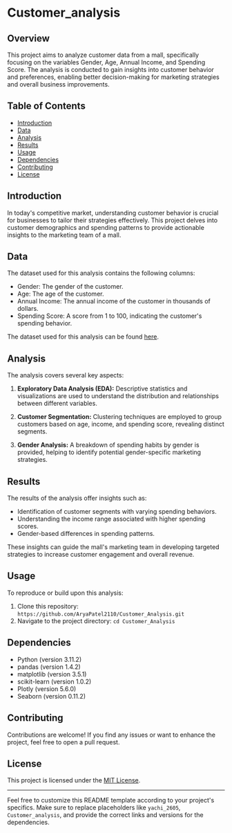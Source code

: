 # Customer_analysis
## Overview

This project aims to analyze customer data from a mall, specifically focusing on the variables Gender, Age, Annual Income, 
and Spending Score. The analysis is conducted to gain insights into customer behavior and preferences, enabling better decision-making for marketing 
strategies and overall business improvements.

## Table of Contents

- [Introduction](#introduction)
- [Data](#data)
- [Analysis](#analysis)
- [Results](#results)
- [Usage](#usage)
- [Dependencies](#dependencies)
- [Contributing](#contributing)
- [License](#license)

## Introduction

In today's competitive market, understanding customer behavior is crucial for businesses to tailor their strategies effectively. 
This project delves into customer demographics and spending patterns to provide actionable insights to the marketing team of a mall.

## Data

The dataset used for this analysis contains the following columns:

- Gender: The gender of the customer.
- Age: The age of the customer.
- Annual Income: The annual income of the customer in thousands of dollars.
- Spending Score: A score from 1 to 100, indicating the customer's spending behavior.

The dataset used for this analysis can be found [here](https://www.kaggle.com/datasets/shwetabh123/mall-customers).

## Analysis

The analysis covers several key aspects:

1. **Exploratory Data Analysis (EDA):** Descriptive statistics and visualizations are used to understand the distribution and relationships between different variables.

2. **Customer Segmentation:** Clustering techniques are employed to group customers based on age, income, and spending score, revealing distinct segments.

3. **Gender Analysis:** A breakdown of spending habits by gender is provided, helping to identify potential gender-specific marketing strategies.

## Results

The results of the analysis offer insights such as:

- Identification of customer segments with varying spending behaviors.
- Understanding the income range associated with higher spending scores.
- Gender-based differences in spending patterns.

These insights can guide the mall's marketing team in developing targeted strategies to increase customer engagement and overall revenue.

## Usage

To reproduce or build upon this analysis:

1. Clone this repository: `https://github.com/AryaPatel2110/Customer_Analysis.git`
2. Navigate to the project directory: `cd Customer_Analysis`


## Dependencies

- Python (version 3.11.2)
- pandas (version 1.4.2)
- matplotlib (version 3.5.1)
- scikit-learn (version 1.0.2)
- Plotly (version 5.6.0)
- Seaborn (version 0.11.2)

## Contributing

Contributions are welcome! If you find any issues or want to enhance the project, feel free to open a pull request.

## License

This project is licensed under the [MIT License](LICENSE).

---

Feel free to customize this README template according to your project's specifics. Make sure to replace placeholders like 
`yachi_2605`, `Customer_analysis`, and provide the correct links and versions for the dependencies.
